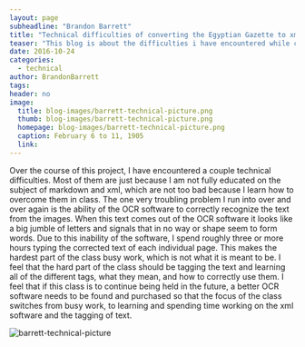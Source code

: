 ```yaml
---
layout: page
subheadline: "Brandon Barrett"
title: "Technical difficulties of converting the Egyptian Gazette to xml files"
teaser: "This blog is about the difficulties i have encountered while converting a 1905 newspaper into text and then into tagged xml text."
date: 2016-10-24
categories:
  - technical
author: BrandonBarrett
tags:
header: no
image:
  title: blog-images/barrett-technical-picture.png
  thumb: blog-images/barrett-technical-picture.png
  homepage: blog-images/barrett-technical-picture.png
  caption: February 6 to 11, 1905
  link:
---
```

Over the course of this project, I have encountered a couple technical difficulties.  Most of them are just because I am not fully educated on the subject of markdown and xml, which are not too bad because I learn how to overcome them in class.  The one very troubling problem I run into over and over again is the ability of the OCR software to correctly recognize the text from the images.  When this text comes out of the OCR software it looks like a big jumble of letters and signals that in no way or shape seem to form words.  Due to this inability of the software, I spend roughly three or more hours typing the corrected text of each individual page.  This makes the hardest part of the class busy work, which is not what it is meant to be.  I feel that the hard part of the class should be tagging the text and learning all of the different tags, what they mean, and how to correctly use them.  I feel that if this class is to continue being held in the future, a better OCR software needs to be found and purchased so that the focus of the class switches from busy work, to learning and spending time working on the xml software and the tagging of text.

![barrett-technical-picture](barrett-technical-picture.png)
